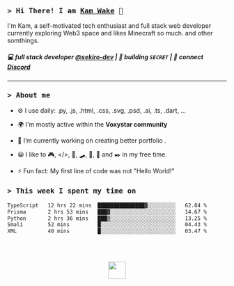 ### <samp>&gt; Hi There! I am [Kam Wake](https://github.com/sekiro-dev) 👋</samp>
I'm Kam, a self-motivated tech enthusiast and full stack web developer currently exploring Web3 space and likes Minecraft so much. and other somthings.

##### 💻 full stack developer [@sekiro-dev](https://github.com/sekiro-dev) | 🌱 building `SECRET` | 💬 connect [Discord](https://discord.com)
---

### <samp>&gt; About me</samp>

- ⚙️ I use daily: .py, .js, .html, .css, .svg, .psd, .ai, .ts, .dart, ...

- 🌍 I'm mostly active within the **Voxystar community**
  
- 🔭 I’m currently working on creating better portfolio .
  
- 😀 I like to 🎮, </>, 📖, 🛹, 🎸, 🍪 and ✒️ in my free time.
  
- ⚡ Fun fact: My first line of code was not "Hello World!"

### <samp>&gt; This week I spent my time on</samp>
<!--START_SECTION:waka-->

```txt
TypeScript   12 hrs 22 mins  ███████████████▓░░░░░░░░░   62.84 %
Prisma       2 hrs 53 mins   ███▓░░░░░░░░░░░░░░░░░░░░░   14.67 %
Python       2 hrs 36 mins   ███▒░░░░░░░░░░░░░░░░░░░░░   13.25 %
Smali        52 mins         █░░░░░░░░░░░░░░░░░░░░░░░░   04.43 %
XML          40 mins         █░░░░░░░░░░░░░░░░░░░░░░░░   03.47 %
```

<!--END_SECTION:waka-->

<br><br>

<div align="center">
  <img src="https://raw.githubusercontent.com/innng/innng/master/assets/kyubey.gif" height="40" />
</div>
